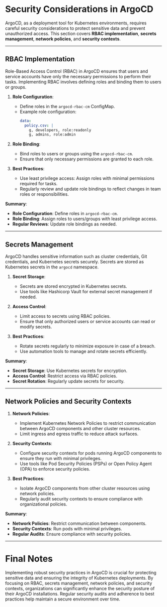 # **Security Considerations in ArgoCD**

ArgoCD, as a deployment tool for Kubernetes environments, requires careful security considerations to protect sensitive data and prevent unauthorized access. This section covers **RBAC implementation**, **secrets management**, **network policies**, and **security contexts**.

---

## **RBAC Implementation**

Role-Based Access Control (RBAC) in ArgoCD ensures that users and service accounts have only the necessary permissions to perform their tasks. Implementing RBAC involves defining roles and binding them to users or groups.

1. **Role Configuration**:
   - Define roles in the `argocd-rbac-cm` ConfigMap.
   - Example role configuration:
     ```yaml
     data:
       policy.csv: |
         g, developers, role:readonly
         g, admins, role:admin
     ```

2. **Role Binding**:
   - Bind roles to users or groups using the `argocd-rbac-cm`.
   - Ensure that only necessary permissions are granted to each role.

3. **Best Practices**:
   - Use least privilege access: Assign roles with minimal permissions required for tasks.
   - Regularly review and update role bindings to reflect changes in team roles or responsibilities.

**Summary**:
- **Role Configuration**: Define roles in `argocd-rbac-cm`.
- **Role Binding**: Assign roles to users/groups with least privilege access.
- **Regular Reviews**: Update role bindings as needed.

---

## **Secrets Management**

ArgoCD handles sensitive information such as cluster credentials, Git credentials, and Kubernetes secrets securely. Secrets are stored as Kubernetes secrets in the `argocd` namespace.

1. **Secret Storage**:
   - Secrets are stored encrypted in Kubernetes secrets.
   - Use tools like Hashicorp Vault for external secret management if needed.

2. **Access Control**:
   - Limit access to secrets using RBAC policies.
   - Ensure that only authorized users or service accounts can read or modify secrets.

3. **Best Practices**:
   - Rotate secrets regularly to minimize exposure in case of a breach.
   - Use automation tools to manage and rotate secrets efficiently.

**Summary**:
- **Secret Storage**: Use Kubernetes secrets for encryption.
- **Access Control**: Restrict access via RBAC policies.
- **Secret Rotation**: Regularly update secrets for security.

---

## **Network Policies and Security Contexts**

1. **Network Policies**:
   - Implement Kubernetes Network Policies to restrict communication between ArgoCD components and other cluster resources.
   - Limit ingress and egress traffic to reduce attack surfaces.

2. **Security Contexts**:
   - Configure security contexts for pods running ArgoCD components to ensure they run with minimal privileges.
   - Use tools like Pod Security Policies (PSPs) or Open Policy Agent (OPA) to enforce security policies.

3. **Best Practices**:
   - Isolate ArgoCD components from other cluster resources using network policies.
   - Regularly audit security contexts to ensure compliance with organizational policies.

**Summary**:
- **Network Policies**: Restrict communication between components.
- **Security Contexts**: Run pods with minimal privileges.
- **Regular Audits**: Ensure compliance with security policies.

---

# Final Notes

Implementing robust security practices in ArgoCD is crucial for protecting sensitive data and ensuring the integrity of Kubernetes deployments. By focusing on RBAC, secrets management, network policies, and security contexts, organizations can significantly enhance the security posture of their ArgoCD installations. Regular security audits and adherence to best practices help maintain a secure environment over time.
